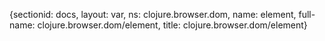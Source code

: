 {sectionid: docs, layout: var, ns: clojure.browser.dom, name: element, full-name: clojure.browser.dom/element,
  title: clojure.browser.dom/element}
